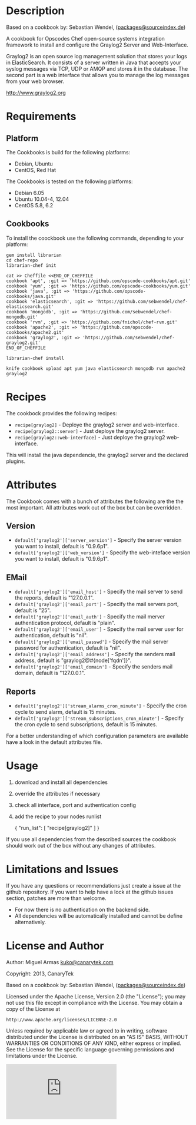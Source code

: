 # Description #

Based on a cookbook by: Sebastian Wendel, (<packages@sourceindex.de>)

A cookbook for Opscodes Chef open-source systems integration framework to install and configure the Graylog2 Server and Web-Interface.

Graylog2 is an open source log management solution that stores your logs in ElasticSearch. It consists of a server written in Java that accepts your syslog messages via TCP, UDP or AMQP and stores it in the database. The second part is a web interface that allows you to manage the log messages from your web browser.

http://www.graylog2.org

# Requirements #

## Platform ##
The Cookbooks is build for the following platforms:
* Debian, Ubuntu
* CentOS, Red Hat

The Cookbooks is tested on the following platforms:
* Debian 6.05
* Ubuntu 10.04-4, 12.04
* CentOS 5.8, 6.2

## Cookbooks ##
To install the coockbook use the following commands, depending to your platform:

    gem install librarian
    cd chef-repo
    librarian-chef init

    cat >> Cheffile <<END_OF_CHEFFILE
    cookbook 'apt', :git => 'https://github.com/opscode-cookbooks/apt.git'
    cookbook 'yum', :git => 'https://github.com/opscode-cookbooks/yum.git'
    cookbook 'java', :git => 'https://github.com/opscode-cookbooks/java.git'
    cookbook 'elasticsearch', :git => 'https://github.com/sebwendel/chef-elasticsearch.git'
    cookbook 'mongodb', :git => 'https://github.com/sebwendel/chef-mongodb.git'
    cookbook 'rvm', :git => 'https://github.com/fnichol/chef-rvm.git'
    cookbook 'apache2', :git => 'https://github.com/opscode-cookbooks/apache2.git'
    cookbook 'graylog2', :git => 'https://github.com/sebwendel/chef-graylog2.git'
    END_OF_CHEFFILE

    librarian-chef install

    knife cookbook upload apt yum java elasticsearch mongodb rvm apache2 graylog2

# Recipes #
The cookbock provides the following recipes:
* `recipe[graylog2]` - Deploye the graylog2 server and web-interface.
* `recipe[graylog2::server]` - Just deploye the graylog2 server.
* `recipe[graylog2::web-interface]` - Just deploye the graylog2 web-interface.

This will install the java dependencie, the graylog2 server and the declared plugins.

# Attributes #
The Cookbook comes with a bunch of attributes the following are the the most important. All attributes work out of the box but can be overridden.
## Version ##
* `default['graylog2']['server_version']` - Specify the server version you want to install, default is "0.9.6p1".
* `default['graylog2']['web_version']` - Specify the web-inteface version you want to install, default is "0.9.6p1".

## EMail ##
* `default['graylog2']['email_host']` - Specify the mail server to send the reports, default is "127.0.0.1".
* `default['graylog2']['email_port']` - Specify the mail servers port, default is "25".
* `default['graylog2']['email_auth']` - Specify the mail merver authentication protocol, default is "plain".
* `default['graylog2']['email_user']` - Specify the mail server user for authentication, default is "nil".
* `default['graylog2']['email_passwd']` - Specify the mail server password for authentication, default is "nil".
* `default['graylog2']['email_address']` - Specify the senders mail address, default is "graylog2@#{node['fqdn']}".
* `default['graylog2']['email_domain']` - Specify the senders mail domain, default is "127.0.0.1".

## Reports ##
* `default['graylog2']['stream_alarms_cron_minute']` - Specify the cron cycle to send alarm, default is 15 minutes.
* `default['graylog2']['stream_subscriptions_cron_minute']` - Specify the cron cycle to send subscriptions, default is 15 minutes.

For a better understanding of which configuration parameters are available have a look in the default attributes file.

# Usage #
1. download and install all dependencies
1. override the attributes if necessary
1. check all interface, port and authentication config
1. add the recipe to your nodes runlist


    {
      "run_list": [
        "recipe[graylog2]"
      ]
    }

If you use all dependencies from the described sources the cookbook should work out of the box without any changes of attributes.

# Limitations and Issues #
If you have any questions or recommendations just create a issue at the github repository.
If you want to help have a lock at the github issues section, patches are more than welcome.

* For now there is no authentication on the backend side.
* All dependencies will be automatically installed and cannot be define alternatively.

# License and Author #

Author: Miguel Armas <kuko@canarytek.com>

Copyright: 2013, CanaryTek

Based on a cookbook by: Sebastian Wendel, (<packages@sourceindex.de>)

Licensed under the Apache License, Version 2.0 (the "License");
you may not use this file except in compliance with the License.
You may obtain a copy of the License at

    http://www.apache.org/licenses/LICENSE-2.0

Unless required by applicable law or agreed to in writing, software
distributed under the License is distributed on an "AS IS" BASIS,
WITHOUT WARRANTIES OR CONDITIONS OF ANY KIND, either express or implied.
See the License for the specific language governing permissions and
limitations under the License.

![Tracking Pixel](https://tracking.sourceindex.de/piwik.php?idsite=5&amp;rec=1)
